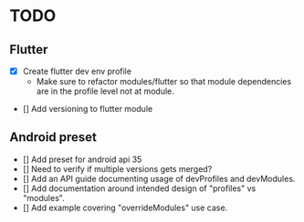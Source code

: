# TODO

## Flutter
- [x] Create flutter dev env profile
  - Make sure to refactor modules/flutter so that module dependencies are in the profile level
    not at module.
- [] Add versioning to flutter module


## Android preset
- [] Add preset for android api 35
- [] Need to verify if multiple versions gets merged?
- [] Add an API guide documenting usage of devProfiles and devModules.
- [] Add documentation around intended design of "profiles" vs "modules".
- [] Add example covering "overrideModules" use case.
